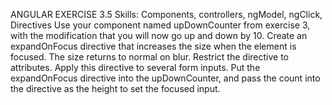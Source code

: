ANGULAR EXERCISE 3.5
Skills: Components, controllers, ngModel, ngClick, Directives
Use your component named upDownCounter from exercise 3, with the modification that you
will now go up and down by 10.
Create an expandOnFocus directive that increases the size when the element is focused. The size returns to normal on blur. Restrict the directive to attributes. Apply this directive to several form inputs.
Put the expandOnFocus directive into the upDownCounter, and pass the count into the directive as the height to set the focused input.